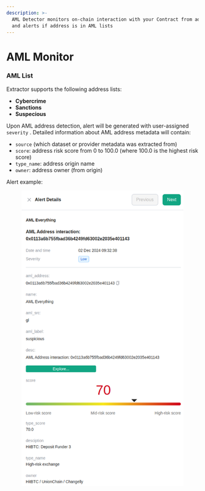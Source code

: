 ```yaml
---
description: >-
  AML Detector monitors on-chain interaction with your Contract from addresses
  and alerts if address is in AML lists
---
```


# AML Monitor

### AML List

Extractor supports the following address lists:

* **Cybercrime**
* **Sanctions**
* **Suspecious**

Upon AML address detection, alert will be generated with user-assigned `severity` . Detailed information about AML address metadata will contain:

* `source` (which dataset or provider metadata was extracted from)
* `score`: address risk score from 0 to 100.0 (where 100.0 is the highest risk score)
* `type_name`: address origin name
* `owner`: address owner (from origin)

Alert example:

<figure><img src="../../.gitbook/assets/image (2) (1).png" alt=""><figcaption></figcaption></figure>

